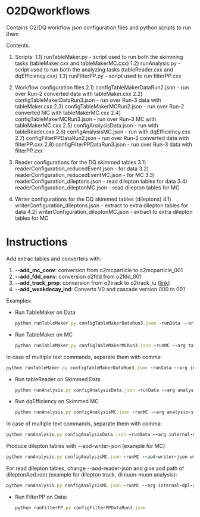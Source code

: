 # O2DQworkflows
Contains O2/DQ workflow json configuration files and python scripts to run them

Contents:
1) Scripts:
1.1) runTableMaker.py - script used to run both the skimming tasks (tableMaker.cxx and tableMakerMC.cxx)
1.2) runAnalysis.py - script used to run both the analyzing tasks (tableReader.cxx and dqEfficiency.cxx)
1.3) runFilterPP.py - script used to run filterPP.cxx

2) Workflow configuration files
2.1) configTableMakerDataRun2.json - run over Run-2 converted data with tableMaker.cxx
2.2) configTableMakerDataRun3.json - run over Run-3 data with tableMaker.cxx
2.3) configTableMakerMCRun2.json - run over Run-2 converted MC with tableMakerMC.cxx
2.4) configTableMakerMCRun3.json - run over Run-3 MC with tableMakerMC.cxx
2.5) configAnalysisData.json - run with tableReader.cxx
2.6) configAnalysisMC.json - run with dqEfficiency.cxx
2.7) configFilterPPDataRun2.json - run over Run-2 converted data with filterPP.cxx
2.8) configFilterPPDataRun3.json - run over Run-3 data with filterPP.cxx

3) Reader configurations for the DQ skimmed tables
3.1) readerConfiguration_reducedEvent.json - for data
3.2) readerConfiguration_reducedEventMC.json - for MC
3.3) readerConfiguration_dileptons.json - read dilepton tables for data
3.4) readerConfiguration_dileptonMC.json - read dilepton tables for MC

4) Writer configurations for the DQ skimmed tables (dileptons)
4.1) writerConfiguration_dileptons.json - extract to extra dilepton tables for data
4.2) writerConfiguration_dileptonMC.json - extract to extra dilepton tables for MC

# Instructions
Add extrac tables and converters with:
1. **--add_mc_conv**: conversion from o2mcparticle to o2mcparticle_001
2. **--add_fdd_conv**: conversion o2fdd from o2fdd_001
3. **--add_track_prop**: conversion from o2track to o2track_iu ([link](https://aliceo2group.github.io/analysis-framework/docs/helperTasks/trackPropagation.html))
4. **--add_weakdecay_ind**: Converts V0 and cascade version 000 to 001 

Examples:
- Run TableMaker on Data
  ```ruby
  python runTableMaker.py configTableMakerDataRun3.json -runData --arg table-maker:processMuonOnlyWithCov:true --add_track_prop
  ```
- Run TableMaker on MC
  ```ruby
  python runTableMaker.py configTableMakerMCRun3.json -runMC --arg table-maker-m-c:processMuonOnlyWithCov:true --add_track_prop
  ```

In case of multiple text commands, separate them with comma:
```ruby
python runTableMaker.py configTableMakerDataRun3.json -runData --arg internal-dpl-aod-reader:aod-file:AO2D.root,table-maker:processMuonOnly:true --add_track_prop
```

- Run tableReader on Skimmed Data
  ```ruby
  python runAnalysis.py configAnalysisData.json -runData --arg analysis-same-event-pairing:processDecayToEESkimmed:true
  ```
- Run dqEfficiency on Skimmed MC
  ```ruby
  python runAnalysis.py configAnalysisMC.json -runMC --arg analysis-same-event-pairing:processDecayToEESkimmed:true
  ```

In case of multiple text commands, separate them with comma:
```ruby
python runAnalysis.py configAnalysisData.json -runData --arg internal-dpl-aod-reader:aod-file:reducedAod.root,analysis-same-event-pairing:processDecayToEESkimmed:true
```

Produce dilepton tables with --aod-writer-json (example for MC):
```ruby
python runAnalysis.py configAnalysisMC.json -runMC --aod-writer-json writerConfiguration_dileptonMC.json --arg internal-dpl-aod-reader:aod-file:reducedAod.root,analysis-same-event-pairing:processDecayToMuMuVertexingSkimmed:true
```

For read dilepton tables, change --aod-reader-json and give aod path of dileptonAod.root (example for dilepton track, dimuon-muon analysis):
```ruby
python runAnalysis.py configAnalysisMC.json -runMC --arg internal-dpl-aod-reader:aod-file:dileptonAod.root,analysis-dilepton-track:processDimuonMuonSkimmed:true,analysis-dilepton-track:processDummy:false
```

- Run FilterPP on Data:
  ```ruby
  python runFilterPP.py configFilterPPDataRun3.json
  ```
